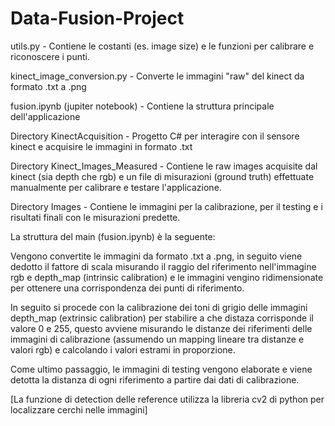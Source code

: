 # Data-Fusion-Project

utils.py - Contiene le costanti (es. image size) e le funzioni per calibrare e riconoscere i punti.

kinect_image_conversion.py - Converte le immagini "raw" del kinect da formato .txt a .png

fusion.ipynb (jupiter notebook) - Contiene la struttura principale dell'applicazione

Directory KinectAcquisition - Progetto C# per interagire con il sensore kinect e acquisire le immagini in formato .txt

Directory Kinect_Images_Measured - Contiene le raw images acquisite dal kinect (sia depth che rgb) e un file di misurazioni (ground truth) effettuate manualmente per calibrare e testare l'applicazione.

Directory Images - Contiene le immagini per la calibrazione, per il testing e i risultati finali con le misurazioni predette.

La struttura del main (fusion.ipynb) è la seguente:

Vengono convertite le immagini da formato .txt a .png, in seguito viene dedotto il fattore di scala misurando il raggio del riferimento nell'immagine rgb e depth_map (intrinsic calibration) e le immagini vengino ridimensionate per ottenere una corrispondenza dei punti di riferimento.

In seguito si procede con la calibrazione dei toni di grigio delle immagini depth_map (extrinsic calibration) per stabilire a che distaza corrisponde il valore 0 e 255, questo avviene misurando le distanze dei riferimenti delle immagini di calibrazione (assumendo un mapping lineare tra distanze e valori rgb) e calcolando i valori estrami in proporzione.

Come ultimo passaggio, le immagini di testing vengono elaborate e viene detotta la distanza di ogni riferimento a partire dai dati di calibrazione.

[La funzione di detection delle reference utilizza la libreria cv2 di python per localizzare cerchi nelle immagini]
